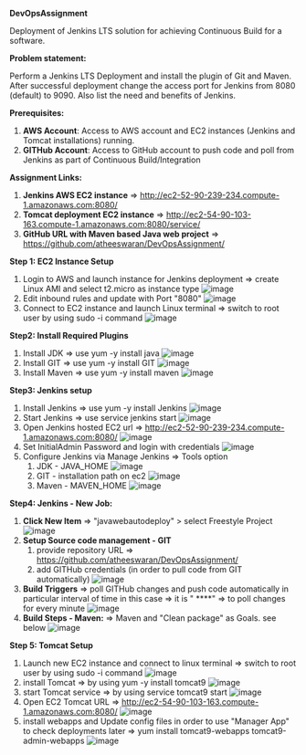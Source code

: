 **DevOpsAssignment**

Deployment of Jenkins LTS solution for achieving Continuous Build for a software. 

**Problem statement:**

Perform a Jenkins LTS Deployment and install the plugin of Git and Maven. After successful deployment change the access port for Jenkins from 8080 (default) to 9090. Also list the need and benefits of Jenkins. 

**Prerequisites:**

1. **AWS Account**: Access to AWS account and EC2 instances (Jenkins and Tomcat installations) running.
2. **GITHub Account**: Access to GitHub account to push code and poll from Jenkins as part of Continuous Build/Integration

**Assignment Links:**

1. **Jenkins AWS EC2 instance** => http://ec2-52-90-239-234.compute-1.amazonaws.com:8080/
2. **Tomcat deployment EC2 instance** => http://ec2-54-90-103-163.compute-1.amazonaws.com:8080/service/
3. **GitHub URL with Maven based Java web project** => https://github.com/atheeswaran/DevOpsAssignment/

**Step 1: EC2 Instance Setup**

1. Login to AWS and launch instance for Jenkins deployment
    => create Linux AMI and select t2.micro as instance type
   ![image](https://github.com/atheeswaran/DevOpsAssignment/assets/19812046/7047d291-a2d7-4870-839b-7a2a9335ce32)
3. Edit inbound rules and update with Port "8080"
   ![image](https://github.com/atheeswaran/DevOpsAssignment/assets/19812046/2cebbedd-7f7e-44ba-a7e1-cd7c2ef9f88d)
4. Connect to EC2 instance and launch Linux terminal
   => switch to root user by using sudo -i command
   ![image](https://github.com/atheeswaran/DevOpsAssignment/assets/19812046/060dead0-2547-486c-88a6-6ab166d811b0)

**Step2: Install Required Plugins**

1. Install JDK
   => use yum -y install java
   ![image](https://github.com/atheeswaran/DevOpsAssignment/assets/19812046/307d2377-7a8f-4f57-a38b-6d146b77aaff)
2. Install GIT
   => use yum -y install GIT
   ![image](https://github.com/atheeswaran/DevOpsAssignment/assets/19812046/33c6ba65-95c1-42d0-bb7b-18f5974d38a7)
3. Install Maven
   => use yum -y install maven
   ![image](https://github.com/atheeswaran/DevOpsAssignment/assets/19812046/429b0a44-e570-40d0-8ba1-29a530584cd5)

**Step3: Jenkins setup**

1. Install Jenkins
   => use yum -y install Jenkins
   ![image](https://github.com/atheeswaran/DevOpsAssignment/assets/19812046/efe1c585-cce8-462b-b125-177dae649d4e)
2. Start Jenkins
   => use service jenkins start
   ![image](https://github.com/atheeswaran/DevOpsAssignment/assets/19812046/04fcba47-c4da-48b7-8ebc-958337ac4876)
3. Open Jenkins hosted EC2 url
   => http://ec2-52-90-239-234.compute-1.amazonaws.com:8080/
   ![image](https://github.com/atheeswaran/DevOpsAssignment/assets/19812046/da4435fe-5ed2-4dac-9439-ba17dca16437)
4. Set InitialAdmin Password and login with credentials
   ![image](https://github.com/atheeswaran/DevOpsAssignment/assets/19812046/c9aade89-2124-446e-8fce-5b65bc5afcf9)
5. Configure Jenkins via Manage Jenkins => Tools option
   1) JDK - JAVA_HOME
   ![image](https://github.com/atheeswaran/DevOpsAssignment/assets/19812046/40ba405f-ad04-4499-bd14-adf7f27c4a63)
   2) GIT - installation path on ec2
      ![image](https://github.com/atheeswaran/DevOpsAssignment/assets/19812046/893ce299-022b-4b6f-a35a-661a47421238)
   3) Maven - MAVEN_HOME
      ![image](https://github.com/atheeswaran/DevOpsAssignment/assets/19812046/06f453f0-a4d7-4804-bcf7-538c8dcb3c47)

**Step4: Jenkins - New Job:**

1. **Click New Item** => "javawebautodeploy" > select Freestyle Project
   ![image](https://github.com/atheeswaran/DevOpsAssignment/assets/19812046/2a4ce14a-d7c1-4534-bfd0-6ba5b8650ffb)
2. **Setup Source code management - GIT**
   1. provide repository URL => https://github.com/atheeswaran/DevOpsAssignment/
   2. add GITHub credentials (in order to pull code from GIT automatically)
![image](https://github.com/atheeswaran/DevOpsAssignment/assets/19812046/c5038ce9-582b-4270-a3f5-163a12d6583c)
3. **Build Triggers** => poll GITHub changes and push code automatically in particular interval of time
   in this case => it is " ****" => to poll changes for every minute
   ![image](https://github.com/atheeswaran/DevOpsAssignment/assets/19812046/3c128d5d-319e-4c7c-ae8b-ded9f91ba592)
4. **Build Steps - Maven:**
   => Maven and "Clean package" as Goals. see below
   ![image](https://github.com/atheeswaran/DevOpsAssignment/assets/19812046/9ae62780-f265-4615-b7fb-8829141f5cee)

**Step 5: Tomcat Setup**

1. Launch new EC2 instance and connect to linux terminal
   => switch to root user by using sudo -i command
   ![image](https://github.com/atheeswaran/DevOpsAssignment/assets/19812046/8d02ad0e-e5e3-4879-b8e0-7e9c3446bccd)
2. install Tomcat
   => by using yum -y install tomcat9
   ![image](https://github.com/atheeswaran/DevOpsAssignment/assets/19812046/cc156d4a-e94d-40c9-ba0f-18a0023939b7)
3. start Tomcat service
   => by using service tomcat9 start
   ![image](https://github.com/atheeswaran/DevOpsAssignment/assets/19812046/3cf8617a-aa30-48a6-91aa-677671957237)
4. Open EC2 Tomcat URL
   => http://ec2-54-90-103-163.compute-1.amazonaws.com:8080/
   ![image](https://github.com/atheeswaran/DevOpsAssignment/assets/19812046/4d3490b4-4f6d-4844-8c29-b8d48a35ab75)
5. install webapps and Update config files in order to use "Manager App" to check deployments later
   => yum install tomcat9-webapps tomcat9-admin-webapps 
![image](https://github.com/atheeswaran/DevOpsAssignment/assets/19812046/962a0759-9594-4ad0-b781-79e74f787efb)

   

   








      


   










